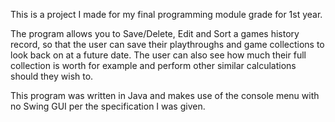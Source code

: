 This is a project I made for my final programming module grade for 1st year.

The program allows you to Save/Delete, Edit and Sort a games history record, so that the user can save their playthroughs and game collections to look back on at a future date. The user can also see how much their full collection is worth for example and perform other similar calculations should they wish to.

This program was written in Java and makes use of the console menu with no Swing GUI per the specification I was given.
